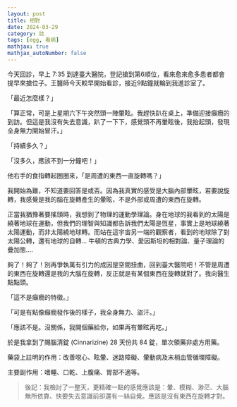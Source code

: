 ```yaml
---
layout: post
title: 相對
date: 2024-03-29
category: 誌
tags: [egg, 看病]
mathjax: true
mathjax_autoNumber: false
---
```


今天回診，早上 7:35 到達臺大醫院，登記搶到第6順位，看來愈來愈多患者都會提早來搶位子。王醫師今天較早開始看診，接近9點鐘就輪到我進診室了。

<!--more-->

「最近怎麼樣？」

「算正常，可是上星期六下午突然頭一陣暈眩。我趕快趴在桌上，準備迎接癲癇的到訪。但這是我沒有失去意識，趴了一下下，感覺頭不再暈眩後，我抬起頭，發現全身無力開始冒汗。」

「持續多久？」

「沒多久，應該不到一分鐘吧！」

他右手的食指轉起圈圈來，「是周遭的東西一直旋轉嗎？」

我開始為難，不知道要回答是或否。因為我真實的感受是大腦內部暈眩，若要說旋轉，我感覺是我的腦在旋轉產生的暈眩，不是外部或周遭的東西在旋轉。

正當我猶豫著要搖頭時，我想到了物理的運動學理論。身在地球的我看到的太陽是繞著地球在運動，但我們的理智與知識都告訴我們太陽是恆星，事實上是地球繞著太陽運動，而非太陽繞地球轉。而站在這宇宙另一端的觀察者，看到的地球除了對太陽公轉，還有地球的自轉... 牛頓的古典力學、愛因斯坦的相對論、量子理論的疊加態….

夠了！夠了！別再爭執萬有引力的成因是空間扭曲，回到臺大醫院吧！不管是周遭的東西在旋轉還是我的大腦在旋轉，反正就是有某個東西在旋轉就對了。我向醫生點點頭。

「這不是癲癇的特徵。」

「可是有點像癲癇發作後的樣子，我全身無力、盜汗。」

「應該不是。沒關係，我開個藥給你，如果再有暈眩再吃。」

於是我拿到了賜腦清錠 (Cinnarizine) 28 天份共 84 錠，單次領藥非處方用藥。

藥袋上註明的作用：改善噁心、眩暈、迷路障礙、暈動病及末梢血管循環障礙。

主要副作用：嗜睡、口乾、上腹痛、胃部不適等。

> 後記：我檢討了一整天，更精確一點的感覺應該是：暈、模糊、渺茫、大腦無所依靠、快要失去意識前卻還有一絲自覺。應該是沒有東西在旋轉才對。
